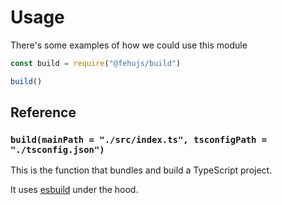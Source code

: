 # Usage

There's some examples of how we could use this module

```js title="./scripts/build.cjs"
const build = require("@fehujs/build")

build()
```

## Reference

### ``build(mainPath = "./src/index.ts", tsconfigPath = "./tsconfig.json")``

This is the function that bundles and build a TypeScript project.

It uses [esbuild](https://esbuild.github.io/) under the hood.
